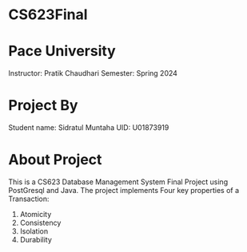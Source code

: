 # CS623Final
# Pace University
Instructor: Pratik Chaudhari
Semester: Spring 2024

# Project By
Student name: Sidratul Muntaha
UID: U01873919

# About Project
This is a CS623 Database Management System Final Project using PostGresql and Java. The project implements Four key properties of a Transaction: 
1. Atomicity
2. Consistency
3. Isolation
4. Durability
